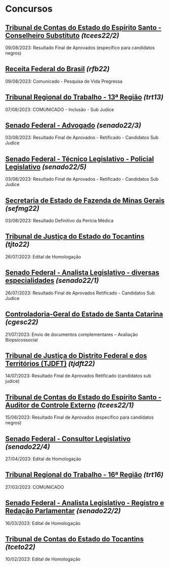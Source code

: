 # Concursos

## [Tribunal de Contas do Estado do Espírito Santo - Conselheiro Substituto](./tcees22-2/) *(tcees22/2)*
09/08/2023: Resultado Final de Aprovados (específico para candidatos negros)

## [Receita Federal do Brasil](./rfb22/) *(rfb22)*
09/08/2023: Comunicado - Pesquisa de Vida Pregressa

## [Tribunal Regional do Trabalho - 13ª Região](./trt13/) *(trt13)*
07/08/2023: COMUNICADO - Inclusão - Sub Judice

## [Senado Federal - Advogado](./senado22-3/) *(senado22/3)*
03/08/2023: Resultado Final de Aprovados - Retificado - Candidatos Sub Judice

## [Senado Federal - Técnico Legislativo - Policial Legislativo](./senado22-5/) *(senado22/5)*
03/08/2023: Resultado Final de Aprovados - Retificado - Candidatos Sub Judice

## [Secretaria de Estado de Fazenda de Minas Gerais](./sefmg22/) *(sefmg22)*
03/08/2023: Resultado Definitivo da Perícia Médica

## [Tribunal de Justiça do Estado do Tocantins](./tjto22/) *(tjto22)*
26/07/2023: Edital de Homologação

## [Senado Federal - Analista Legislativo - diversas especialidades](./senado22-1/) *(senado22/1)*
26/07/2023: Resultado Final de Aprovados Retificado - Candidatos Sub Judice

## [Controladoria-Geral do Estado de Santa Catarina](./cgesc22/) *(cgesc22)*
21/07/2023: Envio de documentos complementares – Avaliação Biopsicossocial

## [Tribunal de Justiça do Distrito Federal e dos Territórios (TJDFT)](./tjdft22/) *(tjdft22)*
14/07/2023: Resultado Final de Aprovados Retificado (candidatos sub judice)

## [Tribunal de Contas do Estado do Espírito Santo - Auditor de Controle Externo](./tcees22-1/) *(tcees22/1)*
15/06/2023: Resultado Final de Aprovados (específico para candidatos negros)

## [Senado Federal - Consultor Legislativo](./senado22-4/) *(senado22/4)*
27/04/2023: Edital de Homologação

## [Tribunal Regional do Trabalho - 16ª Região](./trt16/) *(trt16)*
27/03/2023: COMUNICADO

## [Senado Federal - Analista Legislativo - Registro e Redação Parlamentar](./senado22-2/) *(senado22/2)*
16/03/2023: Edital de Homologação

## [Tribunal de Contas do Estado do Tocantins](./tceto22/) *(tceto22)*
10/02/2023: Edital de Homologação
